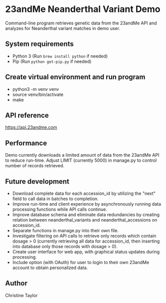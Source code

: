 # 23andMe Neanderthal Variant Demo
Command-line program retrieves genetic data from the 23andMe API and analyzes for Neanderthal variant matches in demo user.


## System requirements
- Python 3 (Run `brew install python` if needed)
- Pip (Run `python get-pip.py` if needed)


## Create virtual environment and run program
- python3 -m venv venv
- source venv/bin/activate
- make


## API reference
https://api.23andme.com


## Performance
Demo currently downloads a limited amount of data from the 23andMe API to reduce run-time. Adjust LIMIT (currently 5000) in manage.py to control number of records retrieved.


## Future development
- Download complete data for each accession_id by utilizing the "next" field to call data in batches to completion.
- Improve run-time and client experience by asynchronously running data processing functions while API calls continue.
- Improve database schema and eliminate data redundancies by creating relation between neanderthal_variants and neanderthal_accessions on accession_id.
- Separate functions in manage.py into their own file.
- Investigate filtering on API calls to retrieve only records which contain dosage > 0 (currently retrieving all data for accession_id, then inserting into database only those records with dosage > 0).
- Create user interface for web app, with graphical status updates during processing.
- Include option (with OAuth) for user to login to their own 23andMe account to obtain personalized data.


## Author
Christine Taylor
